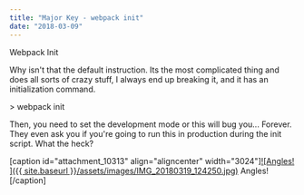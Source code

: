 ```yaml
---
title: "Major Key - webpack init"
date: "2018-03-09"
---
```


Webpack Init

Why isn't that the default instruction. Its the most complicated thing and does all sorts of crazy stuff, I always end up breaking it, and it has an initialization command.

\> webpack init

Then, you need to set the development mode or this will bug you... Forever. They even ask you if you're going to run this in production during the init script. What the heck?

\[caption id="attachment\_10313" align="aligncenter" width="3024"\][![Angles! ]({{ site.baseurl }}/assets/images/IMG_20180319_124250.jpg)](http://timmyreilly.azurewebsites.net/wp-content/uploads/2018/03/IMG_20180319_124250.jpg) Angles! \[/caption\]

